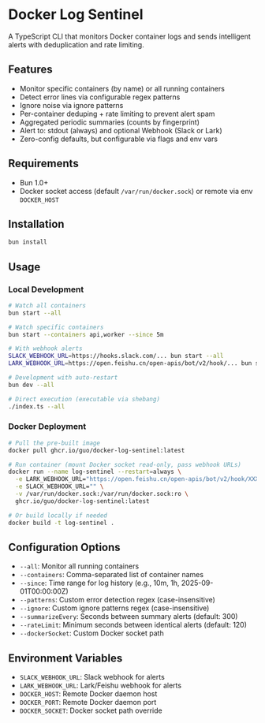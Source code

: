# Docker Log Sentinel

A TypeScript CLI that monitors Docker container logs and sends intelligent alerts with deduplication and rate limiting.

## Features

- Monitor specific containers (by name) or all running containers
- Detect error lines via configurable regex patterns
- Ignore noise via ignore patterns
- Per-container deduping + rate limiting to prevent alert spam
- Aggregated periodic summaries (counts by fingerprint)
- Alert to: stdout (always) and optional Webhook (Slack or Lark)
- Zero-config defaults, but configurable via flags and env vars

## Requirements

- Bun 1.0+
- Docker socket access (default `/var/run/docker.sock`) or remote via env `DOCKER_HOST`

## Installation

```bash
bun install
```

## Usage

### Local Development

```bash
# Watch all containers
bun start --all

# Watch specific containers  
bun start --containers api,worker --since 5m

# With webhook alerts
SLACK_WEBHOOK_URL=https://hooks.slack.com/... bun start --all
LARK_WEBHOOK_URL=https://open.feishu.cn/open-apis/bot/v2/hook/... bun start --all

# Development with auto-restart
bun dev --all

# Direct execution (executable via shebang)
./index.ts --all
```

### Docker Deployment

```bash
# Pull the pre-built image
docker pull ghcr.io/guo/docker-log-sentinel:latest

# Run container (mount Docker socket read-only, pass webhook URLs)
docker run --name log-sentinel --restart=always \
  -e LARK_WEBHOOK_URL="https://open.feishu.cn/open-apis/bot/v2/hook/XXXX" \
  -e SLACK_WEBHOOK_URL="" \
  -v /var/run/docker.sock:/var/run/docker.sock:ro \
  ghcr.io/guo/docker-log-sentinel:latest

# Or build locally if needed
docker build -t log-sentinel .
```

## Configuration Options

- `--all`: Monitor all running containers
- `--containers`: Comma-separated list of container names
- `--since`: Time range for log history (e.g., 10m, 1h, 2025-09-01T00:00:00Z)
- `--patterns`: Custom error detection regex (case-insensitive)
- `--ignore`: Custom ignore patterns regex (case-insensitive)
- `--summarizeEvery`: Seconds between summary alerts (default: 300)
- `--rateLimit`: Minimum seconds between identical alerts (default: 120)
- `--dockerSocket`: Custom Docker socket path

## Environment Variables

- `SLACK_WEBHOOK_URL`: Slack webhook for alerts
- `LARK_WEBHOOK_URL`: Lark/Feishu webhook for alerts
- `DOCKER_HOST`: Remote Docker daemon host
- `DOCKER_PORT`: Remote Docker daemon port
- `DOCKER_SOCKET`: Docker socket path override